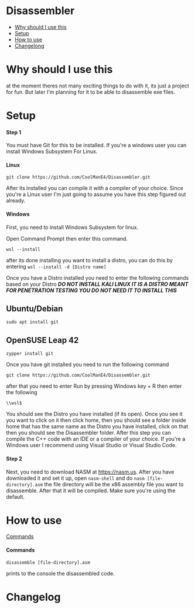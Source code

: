 # Disassembler

* [Why should I use this](#why-should-i-use-this)
* [Setup](#setup)
* [How to use](#how-to-use)
* [Changelong](#changelog)

# Why should I use this

at the moment theres not many exciting things to do with it, its just a project for fun. But later I'm planning for it to be able to disassemble exe files.

# Setup

#### Step 1
You must have Git for this to be installed. If you're a windows user you can install Windows Subsystem For Linux.

#### Linux

```
git clone https://github.com/CoolManE4/Disassembler.git
```

After its installed you can compile it with a compiler of your choice. Since you're a Linux user I'm just going to assume you have this step figured out already.

#### Windows

First, you need to install Windows Subsystem for linux.

Open Command Prompt then enter this command.

```
wsl --install
```

after its done installing you want to install a distro, you can do this by entering ```wsl --install -d [Distro name]```

Once you have a Distro installed you need to enter the following commands based on your Distro ***DO NOT INSTALL KALI LINUX IT IS A DISTRO MEANT FOR PENETRATION TESTING YOU DO NOT NEED IT TO INSTALL THIS***

## Ubuntu/Debian
```
sudo apt install git
```

## OpenSUSE Leap 42
```
zypper install git
```

Once you have git installed you need to run the following command

```
git clone https://github.com/CoolManE4/Disassembler.git
```

after that you need to enter Run by pressing Windows key + R then enter the following

```
\\wsl$
```

You should see the Distro you have installed (if its open). Once you see it you want to click on it then click home, then you should see a folder inside home that has the same name as the Distro you have installed, click on that then you should see the Disassembler folder. After this step you can compile the C++ code with an IDE or a compiler of your choice. If you're a Windows user I recommend using Visual Studio or Visual Studio Code.

#### Step 2

Next, you need to download NASM at https://nasm.us. After you have downloaded it and set it up, open `nasm-shell` and do ```nasm [file-directory].asm``` the file directory will be the x86 assembly file you want to disassemble. After that it will be compiled. Make sure you're using the default.

# How to use

[Commands](#Commands)

#### Commands

```
disassemble [file-directory].asm
```

prints to the console the disassembled code.

# Changelog
